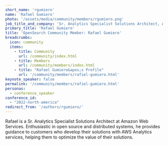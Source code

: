 ```yaml
---
short_name: 'rgumiero'
name: 'Rafael Gumiero'
photo: '/assets/media/community/members/rgumiero.png'
job_title_and_company: 'Sr. Analytics Specialist Solutions Architect, Amazon Web Services'
primary_title: 'Rafael Gumiero'
title: 'OpenSearch Community Member: Rafael Gumiero'
breadcrumbs:
  icon: community
  items:
    - title: Community
      url: /community/index.html
    - title: Members
      url: /community/members/index.html
    - title: "Rafael Gumiero&apos;s Profile"
      url: '/community/members/rafiel-gumiero.html'
keynote_speaker: false
permalink: '/community/members/rafiel-gumiero.html'
personas:
  - conference_speaker
conference_id:
  - "2022-north-america"
redirect_from: '/authors/rgumiero/'
---
```

Rafael is a Sr. Analytics Specialist Solutions Architect at Amazon Web Services. Enthusiastic in open source and distributed systems, he provides guidance to customers who develop their solutions with AWS Analytics services, helping them to optimize the value of their solutions.
